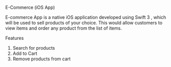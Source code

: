 E-Commerce (iOS App)

E-commerce App is a native iOS application developed using Swift 3 , which will be used to sell products of your choice. 
This would allow customers to view items and order any product from the list of items.

Features
1. Search for products
2. Add to Cart
3. Remove products from cart



